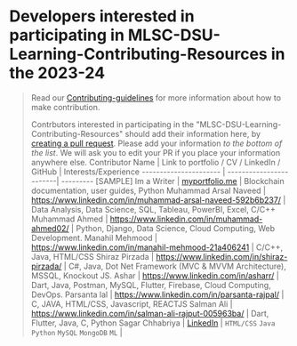 # Developers interested in participating in MLSC-DSU-Learning-Contributing-Resources in the 2023-24

> Read our [Contributing-guidelines](https://github.com/KiranAminPanjwani/MLSC-DSU-Learning-Contributing-Resources/blob/main/Contributing_Guidlines.md) for more information about how to make contribution.
>
> Contrbutors interested in participating in the "MLSC-DSU-Learning-Contributing-Resources" should add their information here, by [creating a pull request](https://github.com/KiranAminPanjwani/MLSC-DSU-Learning-Contributing-Resources/pulls). Please add your information _to the bottom of the list_. We will ask you to edit your PR if you place your information anywhere else. 
> Contributor Name | Link to portfolio / CV / LinkedIn / GitHub | Interests/Experience
> ---------------------- | ------------------------| ---------
> [SAMPLE] Im a Writer | [myportfolio.me](http://example.com) | Blockchain documentation, user guides, Python
> Muhammad Arsal Naveed | https://www.linkedin.com/in/muhammad-arsal-naveed-592b6b237/ | Data Analysis, Data Science, SQL, Tableau, PowerBI, Excel, C/C++
> Muhammad Ahmed | https://www.linkedin.com/in/muhammad-ahmed02/ | Python, Django, Data Science, Cloud Computing, Web Development.
> Manahil Mehmood | https://www.linkedin.com/in/manahil-mehmood-21a406241 | C/C++, Java, HTML/CSS
> Shiraz Pirzada | https://www.linkedin.com/in/shiraz-pirzada/ | C#, Java, Dot Net Framework (MVC & MVVM Architecture), MSSQL, Knockout JS. 
> Ashar | https://www.linkedin.com/in/asharr/ | Dart, Java, Postman, MySQL, Flutter, Firebase, Cloud Computing, DevOps.
> Parsanta lal | https://www.linkedin.com/in/parsanta-rajpal/ | C, JAVA, HTML/CSS, Javascript, REACTJS
> Salman Ali | https://www.linkedin.com/in/salman-ali-rajput-005963ba/ | Dart, Flutter, Java, C, Python
> Sagar Chhabriya | [LinkedIn](https://www.linkedin.com/in/sagar-chhabriya/) | `HTML/CSS` `Java` `Python` `MySQL` `MongoDB` `ML` |
